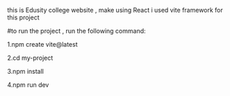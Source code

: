 this is  Edusity college website , make using React 
i used vite framework for this project

#to run the project , run the following command:

1.npm create vite@latest

2.cd my-project

3.npm install

4.npm run dev
